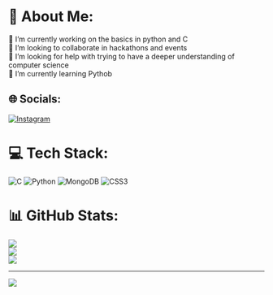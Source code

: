 # 💫 About Me:
🔭 I’m currently working on the basics in python and C<br>👯 I’m looking to collaborate in hackathons and events<br>🤝 I’m looking for help with trying to have a deeper understanding of computer science<br>🌱 I’m currently learning Pythob<br>


## 🌐 Socials:
[![Instagram](https://img.shields.io/badge/Instagram-%23E4405F.svg?logo=Instagram&logoColor=white)](https://instagram.com/abrkndy_) 

# 💻 Tech Stack:
![C](https://img.shields.io/badge/c-%2300599C.svg?style=for-the-badge&logo=c&logoColor=white) ![Python](https://img.shields.io/badge/python-3670A0?style=for-the-badge&logo=python&logoColor=ffdd54) ![MongoDB](https://img.shields.io/badge/MongoDB-%234ea94b.svg?style=for-the-badge&logo=mongodb&logoColor=white) ![CSS3](https://img.shields.io/badge/css3-%231572B6.svg?style=for-the-badge&logo=css3&logoColor=white)
# 📊 GitHub Stats:
![](https://github-readme-stats.vercel.app/api?username=Abu&theme=dark&hide_border=false&include_all_commits=false&count_private=false)<br/>
![](https://github-readme-streak-stats.herokuapp.com/?user=Abu&theme=dark&hide_border=false)<br/>
![](https://github-readme-stats.vercel.app/api/top-langs/?username=Abu&theme=dark&hide_border=false&include_all_commits=false&count_private=false&layout=compact)

---
[![](https://visitcount.itsvg.in/api?id=Abu&icon=0&color=0)](https://visitcount.itsvg.in)

<!-- Proudly created with GPRM ( https://gprm.itsvg.in ) -->
